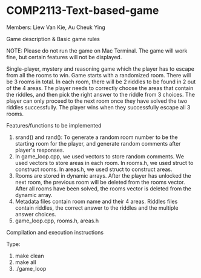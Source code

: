 # COMP2113-Text-based-game

Members: Liew Van Kie, Au Cheuk Ying 

Game description & Basic game rules

NOTE: Please do not run the game on Mac Terminal. The game will work fine, but certain features will not be displayed.

Single-player, mystery and reasoning game which the player has to escape from all the rooms to win. 
Game starts with a randomized room. There will be 3 rooms in total. In each room, there will be 2 riddles to be found in 2 out of the 4 areas. The player needs to correctly choose the areas that contain the riddles, and then pick the right answer to the riddle from 3 choices. The player can only proceed to the next room once they have solved the two riddles successfully.
The player wins when they successfully escape all 3 rooms.

Features/functions to be implemented

1. srand() and rand(): To generate a random room number to be the starting room for the player, and generate random comments after player's responses.
2. In game_loop.cpp, we used vectors to store random comments. We used vectors to store areas in each room. In rooms.h, we used struct to construct rooms. In areas.h, we used struct to construct areas.
3. Rooms are stored in dynamic arrays. After the player has unlocked the next room, the previous room will be deleted from the rooms vector. After all rooms have been solved, the rooms vector is deleted from the dynamic array.
4. Metadata files contain room name and their 4 areas. Riddles files contain riddles, the correct answer to the riddles and the multiple answer choices. 
5. game_loop.cpp, rooms.h, areas.h

Compilation and execution instructions

Type:
1. make clean
2. make all
3. ./game_loop

